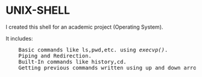 # UNIX-SHELL

I created this shell for an academic project (Operating System).

It includes:
<pre>
    Basic commands like ls,pwd,etc. using <i>execvp()</i>.
    Piping and Redirection.
    Built-In commands like history,cd.
    Getting previous commands written using up and down arrow keys as in a linux shell.</pre>
    

